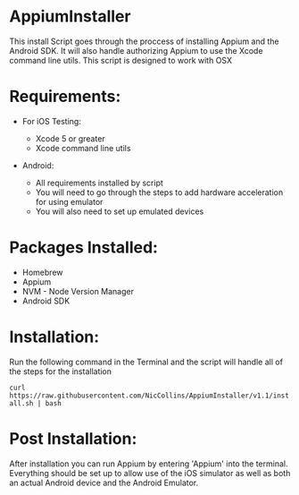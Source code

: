 AppiumInstaller
===============
This install Script goes through the proccess of installing Appium and the Android SDK. It will also handle authorizing Appium to use the Xcode command line utils. This script is designed to work with OSX

Requirements:
=============
  * For iOS Testing:
    * Xcode 5 or greater
    * Xcode command line utils
    
  * Android:
    * All requirements installed by script
    * You will need to go through the steps to add hardware acceleration for using emulator
    * You will also need to set up emulated devices
    
Packages Installed:
===================
  * Homebrew
  * Appium
  * NVM - Node Version Manager
  * Android SDK
    
Installation:
=============
Run the following command in the Terminal and the script will handle all of the steps for the installation

  `curl https://raw.githubusercontent.com/NicCollins/AppiumInstaller/v1.1/install.sh | bash`
  
Post Installation:
==================
After installation you can run Appium by entering 'Appium' into the terminal. Everything should be set up to allow use of the iOS simulator as well as both an actual Android device and the Android Emulator.
